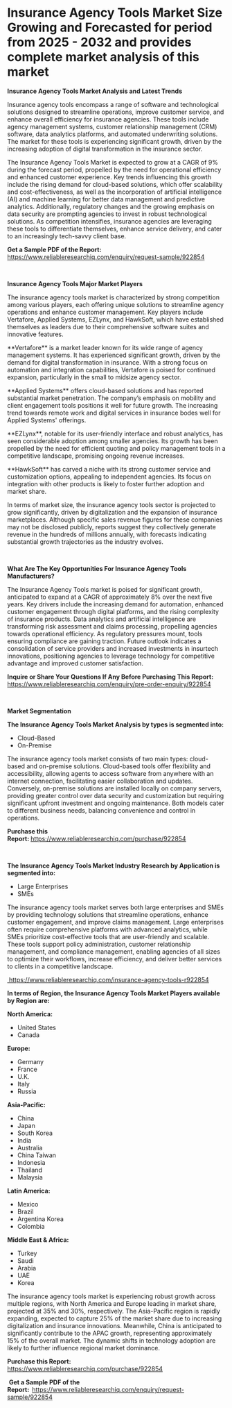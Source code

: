 <p><h1>Insurance Agency Tools Market Size Growing and Forecasted for period from 2025 - 2032 and provides complete market analysis of this market</h1></p><p><strong>Insurance Agency Tools Market Analysis and Latest Trends</strong></p>
<p><p>Insurance agency tools encompass a range of software and technological solutions designed to streamline operations, improve customer service, and enhance overall efficiency for insurance agencies. These tools include agency management systems, customer relationship management (CRM) software, data analytics platforms, and automated underwriting solutions. The market for these tools is experiencing significant growth, driven by the increasing adoption of digital transformation in the insurance sector. </p><p>The Insurance Agency Tools Market is expected to grow at a CAGR of 9% during the forecast period, propelled by the need for operational efficiency and enhanced customer experience. Key trends influencing this growth include the rising demand for cloud-based solutions, which offer scalability and cost-effectiveness, as well as the incorporation of artificial intelligence (AI) and machine learning for better data management and predictive analytics. Additionally, regulatory changes and the growing emphasis on data security are prompting agencies to invest in robust technological solutions. As competition intensifies, insurance agencies are leveraging these tools to differentiate themselves, enhance service delivery, and cater to an increasingly tech-savvy client base.</p></p>
<p><strong>Get a Sample PDF of the Report:&nbsp;</strong> <a href="https://www.reliableresearchiq.com/enquiry/request-sample/922854?utm_campaign=99&utm_medium=2&utm_source=Github&utm_content=ia&utm_term=18042025&utm_id=insurance-agency-tools">https://www.reliableresearchiq.com/enquiry/request-sample/922854</a></p>
<p>&nbsp;</p>
<p><strong>Insurance Agency Tools Major Market Players</strong></p>
<p><p>The insurance agency tools market is characterized by strong competition among various players, each offering unique solutions to streamline agency operations and enhance customer management. Key players include Vertafore, Applied Systems, EZLynx, and HawkSoft, which have established themselves as leaders due to their comprehensive software suites and innovative features.</p><p>**Vertafore** is a market leader known for its wide range of agency management systems. It has experienced significant growth, driven by the demand for digital transformation in insurance. With a strong focus on automation and integration capabilities, Vertafore is poised for continued expansion, particularly in the small to midsize agency sector.</p><p>**Applied Systems** offers cloud-based solutions and has reported substantial market penetration. The company’s emphasis on mobility and client engagement tools positions it well for future growth. The increasing trend towards remote work and digital services in insurance bodes well for Applied Systems' offerings.</p><p>**EZLynx**, notable for its user-friendly interface and robust analytics, has seen considerable adoption among smaller agencies. Its growth has been propelled by the need for efficient quoting and policy management tools in a competitive landscape, promising ongoing revenue increases.</p><p>**HawkSoft** has carved a niche with its strong customer service and customization options, appealing to independent agencies. Its focus on integration with other products is likely to foster further adoption and market share.</p><p>In terms of market size, the insurance agency tools sector is projected to grow significantly, driven by digitalization and the expansion of insurance marketplaces. Although specific sales revenue figures for these companies may not be disclosed publicly, reports suggest they collectively generate revenue in the hundreds of millions annually, with forecasts indicating substantial growth trajectories as the industry evolves.</p></p>
<p>&nbsp;</p>
<p><strong>What Are The Key Opportunities For Insurance Agency Tools Manufacturers?</strong></p>
<p><p>The Insurance Agency Tools market is poised for significant growth, anticipated to expand at a CAGR of approximately 8% over the next five years. Key drivers include the increasing demand for automation, enhanced customer engagement through digital platforms, and the rising complexity of insurance products. Data analytics and artificial intelligence are transforming risk assessment and claims processing, propelling agencies towards operational efficiency. As regulatory pressures mount, tools ensuring compliance are gaining traction. Future outlook indicates a consolidation of service providers and increased investments in insurtech innovations, positioning agencies to leverage technology for competitive advantage and improved customer satisfaction.</p></p>
<p><strong>Inquire or Share Your Questions If Any Before Purchasing This Report:</strong> <a href="https://www.reliableresearchiq.com/enquiry/pre-order-enquiry/922854?utm_campaign=99&utm_medium=2&utm_source=Github&utm_content=ia&utm_term=18042025&utm_id=insurance-agency-tools">https://www.reliableresearchiq.com/enquiry/pre-order-enquiry/922854</a></p>
<p>&nbsp;</p>
<p><strong>Market Segmentation</strong></p>
<p><strong>The Insurance Agency Tools Market Analysis by types is segmented into:</strong></p>
<p><ul><li>Cloud-Based</li><li>On-Premise</li></ul></p>
<p><p>The insurance agency tools market consists of two main types: cloud-based and on-premise solutions. Cloud-based tools offer flexibility and accessibility, allowing agents to access software from anywhere with an internet connection, facilitating easier collaboration and updates. Conversely, on-premise solutions are installed locally on company servers, providing greater control over data security and customization but requiring significant upfront investment and ongoing maintenance. Both models cater to different business needs, balancing convenience and control in operations.</p></p>
<p><strong>Purchase this Report:&nbsp;</strong><a href="https://www.reliableresearchiq.com/purchase/922854?utm_campaign=99&utm_medium=2&utm_source=Github&utm_content=ia&utm_term=18042025&utm_id=insurance-agency-tools">https://www.reliableresearchiq.com/purchase/922854</a></p>
<p>&nbsp;</p>
<p><strong>The Insurance Agency Tools Market Industry Research by Application is segmented into:</strong></p>
<p><ul><li>Large Enterprises</li><li>SMEs</li></ul></p>
<p><p>The insurance agency tools market serves both large enterprises and SMEs by providing technology solutions that streamline operations, enhance customer engagement, and improve claims management. Large enterprises often require comprehensive platforms with advanced analytics, while SMEs prioritize cost-effective tools that are user-friendly and scalable. These tools support policy administration, customer relationship management, and compliance management, enabling agencies of all sizes to optimize their workflows, increase efficiency, and deliver better services to clients in a competitive landscape.</p></p>
<p><a href="https://www.reliableresearchiq.com/insurance-agency-tools-r922854?utm_campaign=99&utm_medium=2&utm_source=Github&utm_content=ia&utm_term=18042025&utm_id=insurance-agency-tools">&nbsp;https://www.reliableresearchiq.com/insurance-agency-tools-r922854</a></p>
<p><strong>In terms of Region, the Insurance Agency Tools Market Players available by Region are:</strong></p>
<p>
    <p> <strong> North America: </strong>
        <ul>
            <li>United States</li>
            <li>Canada</li>
        </ul>
        </p> 
    <p> <strong> Europe: </strong>
        <ul>
            <li>Germany</li>
            <li>France</li>
            <li>U.K.</li>
            <li>Italy</li>
            <li>Russia</li>
        </ul>
        </p> 
    <p> <strong> Asia-Pacific: </strong>
        <ul>
            <li>China</li>
            <li>Japan</li>
            <li>South Korea</li>
            <li>India</li>
            <li>Australia</li>
            <li>China Taiwan</li>
            <li>Indonesia</li>
            <li>Thailand</li>
            <li>Malaysia</li>
        </ul>
        </p> 
    <p> <strong> Latin America: </strong>
        <ul>
            <li>Mexico</li>
            <li>Brazil</li>
            <li>Argentina Korea</li>
            <li>Colombia</li>
        </ul>
        </p> 
    <p> <strong> Middle East & Africa: </strong>
        <ul>
            <li>Turkey</li>
            <li>Saudi</li>
            <li>Arabia</li>
            <li>UAE</li>
            <li>Korea</li>
        </ul>
    </p>
    </p>
<p><p>The insurance agency tools market is experiencing robust growth across multiple regions, with North America and Europe leading in market share, projected at 35% and 30%, respectively. The Asia-Pacific region is rapidly expanding, expected to capture 25% of the market share due to increasing digitalization and insurance innovations. Meanwhile, China is anticipated to significantly contribute to the APAC growth, representing approximately 15% of the overall market. The dynamic shifts in technology adoption are likely to further influence regional market dominance.</p></p>
<p><strong>Purchase this Report: </strong><a href="https://www.reliableresearchiq.com/purchase/922854?utm_campaign=99&utm_medium=2&utm_source=Github&utm_content=ia&utm_term=18042025&utm_id=insurance-agency-tools">https://www.reliableresearchiq.com/purchase/922854</a></p>
<p>&nbsp;<strong>Get a Sample PDF of the Report:&nbsp;&nbsp;</strong><a href="https://www.reliableresearchiq.com/enquiry/request-sample/922854?utm_campaign=99&utm_medium=2&utm_source=Github&utm_content=ia&utm_term=18042025&utm_id=insurance-agency-tools">https://www.reliableresearchiq.com/enquiry/request-sample/922854</a></p>
<p><strong></strong></p>
<p><p></p><p></p><p></p></p>